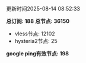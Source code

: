 更新时间2025-08-14 08:52:33

**总订阅: 188**
**总节点: 36150**
- vless节点: 12102
- hysteria2节点: 25

**google ping有效节点: 198**
